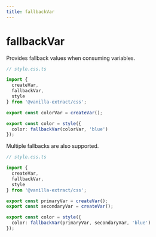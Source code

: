 ```yaml
---
title: fallbackVar
---
```


# fallbackVar

Provides fallback values when consuming variables.

```ts compiled
// style.css.ts

import {
  createVar,
  fallbackVar,
  style
} from '@vanilla-extract/css';

export const colorVar = createVar();

export const color = style({
  color: fallbackVar(colorVar, 'blue')
});
```

Multiple fallbacks are also supported.

```ts compiled
// style.css.ts

import {
  createVar,
  fallbackVar,
  style
} from '@vanilla-extract/css';

export const primaryVar = createVar();
export const secondaryVar = createVar();

export const color = style({
  color: fallbackVar(primaryVar, secondaryVar, 'blue')
});
```
